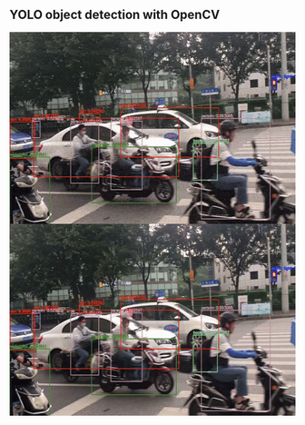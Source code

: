 ## YOLO object detection with OpenCV

<img align='middle' src="./docs/3.gif" width="600" height="338">

<img align='middle' src="./docs/2.gif" width="600" height="338">
